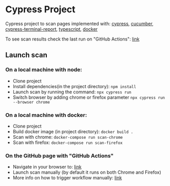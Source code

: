 # Cypress Project

Cypress project to scan pages implemented with: [cypress](https://docs.cypress.io/api/table-of-contents), [cucumber](https://www.npmjs.com/package/cypress-cucumber-preprocessor), [cypress-terminal-report](https://github.com/archfz/cypress-terminal-report), [typescript](https://docs.cypress.io/guides/tooling/typescript-support#Install-TypeScript), [docker](https://github.com/cypress-io/cypress-docker-images)

To see scan results check the last run on "GitHub Actions": [link](https://github.com/arnasbastys/cypress-project/actions)

## Launch scan

### On a local machine with node:

- Clone project
- Install dependencies(in the project directory): `npm install`
- Launch scan by running the command: `npx cypress run`
- Switch browser by adding chrome or firefox parameter `npx cypress run --browser chrome`

### On a local machine with docker:

- Clone project
- Build docker image (in project directory): `docker build .`
- Scan with chrome: `docker-compose run scan-chrome`
- Scan with firefox: `docker-compose run scan-firefox`

### On the GitHub page with "GitHub Actions"

- Navigate in your browser to: [link](https://github.com/arnasbastys/cypress-project/actions)
- Launch scan manually (by default it runs on both Chrome and Firefox)
- More info on how to trigger workflow manually: [link](https://docs.github.com/en/actions/managing-workflow-runs/manually-running-a-workflow)
